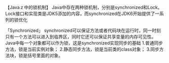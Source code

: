 【Javaｚ中的锁机制】
Java中存在两种锁机制，分别是synchronized和Lock。Lock接口和实现类是JDK5添加的内容，而synchronized在JDK6开始提供了一系列的锁优化

「Synchronized」
synchronized可以保证方法或者代码块在运行时，同一时刻只有一个方法可以进入到临界区，同时它还可以保证共享变量的内存可见性。
Java中每一个对象都可以作为锁，这是synchronized实现同步的基础
1.普通同步方法，锁是当前实例对象；
2.静态同步方法，锁是当前类的class对象；
3.同步方法块，锁是括号里面的对象。
